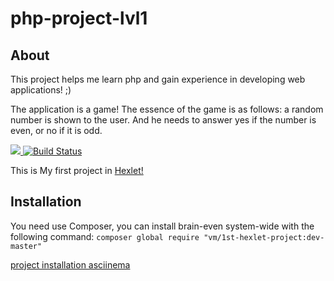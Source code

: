 # php-project-lvl1

## About
This project helps me learn php and gain experience in developing web applications! ;) 

The application is a game!
The essence of the game is as follows: a random number is shown to the user. 
And he needs to answer yes if the number is even, or no if it is odd.

<a href="https://codeclimate.com/github/VitaMinKin/php-project-lvl1/maintainability">
  <img src="https://api.codeclimate.com/v1/badges/ed90828dec2c01738abf/maintainability" />
</a>

<a href="https://travis-ci.org/VitaMinKin/php-project-lvl1">
  <img src="https://travis-ci.org/VitaMinKin/php-project-lvl1.svg?branch=master" alt="Build Status" />
</a>

This is My first project in <a href="https://ru.hexlet.io/u/vitaminkin" >Hexlet!</a>

## Installation

You need use Composer, you can install brain-even system-wide with the following command:
        `composer global require "vm/1st-hexlet-project:dev-master"`

<a href="https://asciinema.org/a/jxzbjVi4y13QuMOGzSSps9dXK">project installation asciinema</a>



